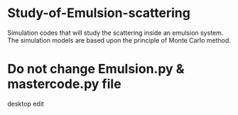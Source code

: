# Study-of-Emulsion-scattering
Simulation codes that will study the scattering inside an emulsion system. The simulation models are based upon the principle of Monte Carlo method.

# Do not change Emulsion.py & mastercode.py file
desktop edit